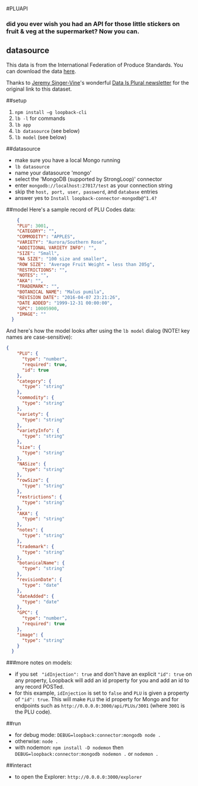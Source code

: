 #PLUAPI

### did you ever wish you had an API for those little stickers on fruit & veg at the supermarket? Now you can.

## datasource
This data is from the International Federation of Produce Standards. You can download the data [here](http://www.ifpsglobal.com/Identification/PLU-Codes/PLU-codes-Search). 

Thanks to [Jeremy Singer-Vine](https://twitter.com/jsvine)'s wonderful [Data Is Plural newsletter](https://tinyletter.com/data-is-plural) for the original link to this dataset.


##setup

1. `npm install –g loopback-cli`
2. `lb -l` for commands
3. `lb app`	
4. `lb datasource` (see below)
4. `lb model` (see below)

##datasource
* make sure you have a local Mongo running
* `lb datasource`
* name your datasource 'mongo'
* select the 'MongoDB (supported by StrongLoop)' connector
* enter `mongodb://localhost:27017/test` as your connection string
* skip the `host, port, user, password`, and `database` entries
* answer yes to `Install loopback-connector-mongodb@^1.4?`

##model
Here's a sample record of PLU Codes data: 

```json
    {
    "PLU": 3001,
    "CATEGORY": "",
    "COMMODITY": "APPLES",
    "VARIETY": "Aurora/Southern Rose",
    "ADDITIONAL VARIETY INFO": "",
    "SIZE": "Small",
    "NA SIZE": "100 size and smaller",
    "ROW SIZE": "Average Fruit Weight = less than 205g",
    "RESTRICTIONS": "",
    "NOTES": "",
    "AKA": "",
    "TRADEMARK": "",
    "BOTANICAL NAME": "Malus pumila",
    "REVISION DATE": "2016-04-07 23:21:26",
    "DATE ADDED": "1999-12-31 00:00:00",
    "GPC": 10005900,
    "IMAGE": ""
  }
```
And here's how the model looks after using the `lb model` dialog (NOTE! key names are case-sensitive):

```json
{
    "PLU": {
      "type": "number",
      "required": true,
      "id": true
    },
    "category": {
      "type": "string"
    },
    "commodity": {
      "type": "string"
    },
    "variety": {
      "type": "string"
    },
    "varietyInfo": {
      "type": "string"
    },
    "size": {
      "type": "string"
    },
    "NASize": {
      "type": "string"
    },
    "rowSize": {
      "type": "string"
    },
    "restrictions": {
      "type": "string"
    },
    "AKA": {
      "type": "string"
    },
    "notes": {
      "type": "string"
    },
    "trademark": {
      "type": "string"
    },
    "botanicalName": {
      "type": "string"
    },
    "revisionDate": {
      "type": "date"
    },
    "dateAdded": {
      "type": "date"
    },
    "GPC": {
      "type": "number",
      "required": true
    },
    "image": {
      "type": "string"
    }
  }
```
###more notes on models:
* if you set ` "idInjection": true` and don't have an explicit `"id": true` on any property, Loopback will add an id property for you and add an id to any record POSTed.
* for this example, `idInjection` is set to `false` and `PLU` is given a property of `"id": true`. This will make `PLU` the id property for Mongo and for endpoints such as `http://0.0.0.0:3000/api/PLUs/3001` (where `3001` is the PLU code). 



##run
* for debug mode: `DEBUG=loopback:connector:mongodb node .`
* otherwise: `node .`
* with nodemon: 
`npm install -D nodemon` then `DEBUG=loopback:connector:mongodb nodemon .` or `nodemon .`


##interact
* to open the Explorer: `http://0.0.0.0:3000/explorer`

